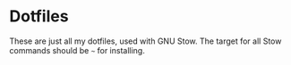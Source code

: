 # Dotfiles

These are just all my dotfiles, used with GNU Stow. The target for all Stow commands should be `~` for installing.
